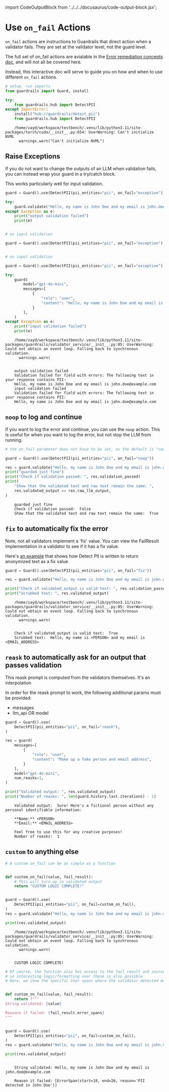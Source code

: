 import CodeOutputBlock from '../../../docusaurus/code-output-block.jsx';

# Use `on_fail` Actions

`on_fail` actions are instructions to Guardrails that direct action when a validator fails. They are set at the validator level, not the guard level. 

The full set of on_fail actions are avialable in the [Error remediation concepts doc](https://www.guardrailsai.com/docs/concepts/error_remediation), and will not all be covered here.

Instead, this interactive doc will serve to guide you on how and when to use different `on_fail` actions.

<!-- WARNING: THIS FILE WAS AUTOGENERATED! DO NOT EDIT! Instead, edit the notebook w/the location & name as this file. -->


```python
# setup, run imports
from guardrails import Guard, install

try:
    from guardrails.hub import DetectPII
except ImportError:
    install("hub://guardrails/detect_pii")
    from guardrails.hub import DetectPII
```

<CodeOutputBlock lang="python">

```
    /home/zayd/workspace/testbench/.venv/lib/python3.11/site-packages/torch/cuda/__init__.py:654: UserWarning: Can't initialize NVML
      warnings.warn("Can't initialize NVML")
```

</CodeOutputBlock>

## Raise Exceptions

If you do not want to change the outputs of an LLM when validation fails, you can instead wrap your guard in a try/catch block.

This works particularly well for input validation.


```python
guard = Guard().use(DetectPII(pii_entities="pii", on_fail="exception"))

try:
    guard.validate("Hello, my name is John Doe and my email is john.doe@example.com")
except Exception as e:
    print("output validation failed")
    print(e)


# on input validation

guard = Guard().use(DetectPII(pii_entities="pii", on_fail="exception"), on="messages")


# on input validation

guard = Guard().use(DetectPII(pii_entities="pii", on_fail="exception"), on="messages")

try:
    guard(
        model="gpt-4o-mini",
        messages=[
            {
                "role": "user",
                "content": "Hello, my name is John Doe and my email is john.doe@example.com",
            }
        ],
    )
except Exception as e:
    print("input validation failed")
    print(e)
```

<CodeOutputBlock lang="python">

```
    /home/zayd/workspace/testbench/.venv/lib/python3.11/site-packages/guardrails/validator_service/__init__.py:85: UserWarning: Could not obtain an event loop. Falling back to synchronous validation.
      warnings.warn(


    output validation failed
    Validation failed for field with errors: The following text in your response contains PII:
    Hello, my name is John Doe and my email is john.doe@example.com
    input validation failed
    Validation failed for field with errors: The following text in your response contains PII:
    Hello, my name is John Doe and my email is john.doe@example.com
```

</CodeOutputBlock>

## `noop` to log and continue

If you want to log the error and continue, you can use the `noop` action. This is useful for when you want to log the error, but not stop the LLM from running.


```python
# the on_fail parameter does not have to be set, as the default is "noop"

guard = Guard().use(DetectPII(pii_entities="pii", on_fail="noop"))

res = guard.validate("Hello, my name is John Doe and my email is john.doe@example.com")
print("guarded just fine")
print("Check if validation passed: ", res.validation_passed)
print(
    "Show that the validated text and raw text remain the same: ",
    res.validated_output == res.raw_llm_output,
)
```

<CodeOutputBlock lang="python">

```
    guarded just fine
    Check if validation passed:  False
    Show that the validated text and raw text remain the same:  True
```

</CodeOutputBlock>

## `fix` to automatically fix the error

Note, not all validators implement a 'fix' value. You can view the FailResult implementation in a validator to see if it has a fix value.

Here's [an example](https://github.com/guardrails-ai/detect_pii/blob/48b15716460fe9e4e5b83ba9607ce3764d9b6d2e/validator/main.py#L188) that shows how Detect PII is written to return anonymized text as a fix value


```python
guard = Guard().use(DetectPII(pii_entities="pii", on_fail="fix"))

res = guard.validate("Hello, my name is John Doe and my email is john.doe@example.com")

print("Check if validated_output is valid text: ", res.validation_passed)
print("Scrubbed text: ", res.validated_output)
```

<CodeOutputBlock lang="python">

```
    /home/zayd/workspace/testbench/.venv/lib/python3.11/site-packages/guardrails/validator_service/__init__.py:85: UserWarning: Could not obtain an event loop. Falling back to synchronous validation.
      warnings.warn(


    Check if validated_output is valid text:  True
    Scrubbed text:  Hello, my name is <PERSON> and my email is <EMAIL_ADDRESS>
```

</CodeOutputBlock>

## `reask` to automatically ask for an output that passes validation

This reask prompt is computed from the validators themselves. It's an interpolation 

In order for the reask prompt to work, the following additional params must be provided:

- messages
- llm_api OR model


```python
guard = Guard().use(
    DetectPII(pii_entities="pii", on_fail="reask"),
)

res = guard(
    messages=[
        {
            "role": "user",
            "content": "Make up a fake person and email address",
        }
    ],
    model="gpt-4o-mini",
    num_reasks=1,
)

print("Validated output: ", res.validated_output)
print("Number of reasks: ", len(guard.history.last.iterations) - 1)
```

<CodeOutputBlock lang="python">

```
    Validated output:  Sure! Here's a fictional person without any personal identifiable information:
    
    **Name:** <PERSON>  
    **Email:** <EMAIL_ADDRESS>  
    
    Feel free to use this for any creative purposes!
    Number of reasks:  1
```

</CodeOutputBlock>

## `custom` to anything else


```python
# A custom on_fail can be as simple as a function


def custom_on_fail(value, fail_result):
    # This will turn up in validated output
    return "CUSTOM LOGIC COMPLETE!"


guard = Guard().use(
    DetectPII(pii_entities="pii", on_fail=custom_on_fail),
)
res = guard.validate("Hello, my name is John Doe and my email is john.doe@example.com")

print(res.validated_output)
```

<CodeOutputBlock lang="python">

```
    /home/zayd/workspace/testbench/.venv/lib/python3.11/site-packages/guardrails/validator_service/__init__.py:85: UserWarning: Could not obtain an event loop. Falling back to synchronous validation.
      warnings.warn(


    CUSTOM LOGIC COMPLETE!
```

</CodeOutputBlock>


```python
# Of course, the function also has access to the fail_result and source text,
# so interesting logic/formatting over those is also possible
# Here, we show the specific char spans where the validator detected malfeasance


def custom_on_fail(value, fail_result):
    return f"""
String validated: {value}

Reasons it failed: {fail_result.error_spans}
"""


guard = Guard().use(
    DetectPII(pii_entities="pii", on_fail=custom_on_fail),
)
res = guard.validate("Hello, my name is John Doe and my email is john.doe@example.com")

print(res.validated_output)
```

<CodeOutputBlock lang="python">

```
    
    String validated: Hello, my name is John Doe and my email is john.doe@example.com
    
    Reason it failed: [ErrorSpan(start=18, end=26, reason='PII detected in John Doe')]
    
```

</CodeOutputBlock>
